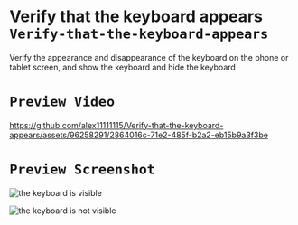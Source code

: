 # Verify that the keyboard appears `Verify-that-the-keyboard-appears`
Verify the appearance and disappearance of the keyboard on the phone or tablet screen, and show the keyboard and hide the keyboard

# `Preview Video`

https://github.com/alex11111115/Verify-that-the-keyboard-appears/assets/96258291/2864016c-71e2-485f-b2a2-eb15b9a3f3be

# ` Preview Screenshot `

![the keyboard is visible](https://github.com/alex11111115/Verify-that-the-keyboard-appears/assets/96258291/bff1bc95-2ca7-47e7-9f8a-13f999a1f7b8)

![the keyboard is not visible](https://github.com/alex11111115/Verify-that-the-keyboard-appears/assets/96258291/6f54a1e0-9a67-454d-9fbd-f9841df3cc73)
